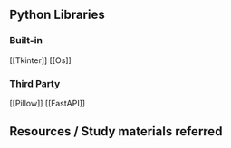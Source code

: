 
## Python Libraries
### Built-in
[[Tkinter]]
[[Os]]

### Third Party
[[Pillow]]
[[FastAPI]]

## Resources / Study materials referred


